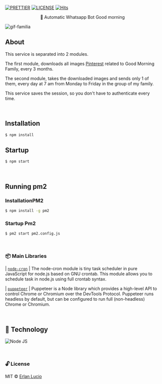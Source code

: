 
[![PRETTIER](https://img.shields.io/badge/code_style-prettier-ff69b4.svg?style=flat-square)](https://gitter.im/jlongster/prettie)
[![LICENSE](https://img.shields.io/github/license/arshadkazmi42/awesome-github-init.svg)](https://github.com/arshadkazmi42/awesome-github-init/LICENSE)
[![Hits](https://hits.seeyoufarm.com/api/count/incr/badge.svg?url=https%3A%2F%2Fgithub.com%2Flucioerlan%2FWhatsApp-Bot&count_bg=%23E71A18&title_bg=%23555555&icon=dependabot.svg&icon_color=%23E7E7E7&title=views&edge_flat=false)](https://hits.seeyoufarm.com)

<p align="center">🎾 Automatic Whatsapp Bot Good morning
</p>

<p align="center">

</p>

![gif-familia](https://user-images.githubusercontent.com/47280551/79169776-afd09a80-7dc3-11ea-88d2-dc736592e58f.gif)

## About

This service is separated into 2 modules.

The first module, downloads all images
[Pinterest](https://br.pinterest.com/raimunda5181/bom-dia)
related to Good Morning Family, every 3 months.

The second module, takes the downloaded images and sends only
1 of them, every day at 7 am from Monday to Friday in the group
of my family.

This service saves the session, so you don't have to authenticate every time.

<br>

## Installation

```sh
$ npm install

```

## Startup

```sh
$ npm start

```

<br>

## Running pm2

### InstallationPM2

```sh
$ npm install -g pm2

```

### Startup Pm2

```sh
$ pm2 start pm2.config.js

```

<br>

### 📦 Main Libraries

| [`node-cron`](https://www.npmjs.com/package/node-cron) | The node-cron module is tiny task scheduler in pure JavaScript for node.js based on GNU crontab. This module allows you to schedule task in node.js using full crontab syntax.

| [`puppeteer`](https://www.npmjs.com/package/puppeteer) | Puppeteer is a Node library which provides a high-level API to control Chrome or Chromium over the DevTools Protocol. Puppeteer runs headless by default, but can be configured to run full (non-headless) Chrome or Chromium.

<br>

## 🚀 Technology

![Node JS](https://user-images.githubusercontent.com/47280551/71610252-16f87500-2b6e-11ea-87bc-35c52cf94391.png)

<br>

### 🔓 License

MIT © [Erlan Lucio](https://www.linkedin.com/in/erlanlucio/)
